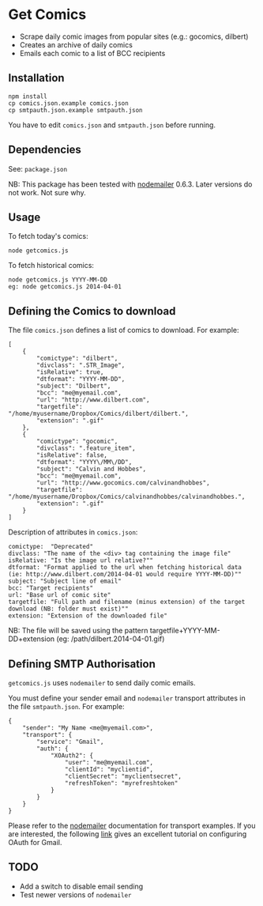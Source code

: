 # Get Comics

*	Scrape daily comic images from popular sites (e.g.: gocomics, dilbert)
*	Creates an archive of daily comics
*	Emails each comic to a list of BCC recipients

## Installation

    npm install
    cp comics.json.example comics.json
    cp smtpauth.json.example smtpauth.json

You have to edit `comics.json` and `smtpauth.json` before running.

## Dependencies

See: `package.json`

NB: This package has been tested with [nodemailer][nodemailer] 0.6.3. Later versions do not work. Not sure why.

## Usage

To fetch today's comics:

    node getcomics.js

To fetch historical comics:

    node getcomics.js YYYY-MM-DD
    eg: node getcomics.js 2014-04-01

## Defining the Comics to download

The file `comics.json` defines a list of comics to download. For example:

    [
        {
            "comictype": "dilbert",
            "divclass": ".STR_Image",
            "isRelative": true,
            "dtformat": "YYYY-MM-DD",
            "subject": "Dilbert",
            "bcc": "me@myemail.com",
            "url": "http://www.dilbert.com",
            "targetfile": "/home/myusername/Dropbox/Comics/dilbert/dilbert.",
            "extension": ".gif"
        },
        {
            "comictype": "gocomic",
            "divclass": ".feature_item",
            "isRelative": false,
            "dtformat": "YYYY\/MM\/DD",
            "subject": "Calvin and Hobbes",
            "bcc": "me@myemail.com",
            "url": "http://www.gocomics.com/calvinandhobbes",
            "targetfile": "/home/myusername/Dropbox/Comics/calvinandhobbes/calvinandhobbes.",
            "extension": ".gif"
        }
    ]

Description of attributes in `comics.json`:

    comictype:  "Deprecated"
    divclass: "The name of the <div> tag containing the image file"
    isRelative: "Is the image url relative?""
    dtformat: "Format applied to the url when fetching historical data (ie: http://www.dilbert.com/2014-04-01 would require YYYY-MM-DD)""
    subject: "Subject line of email"
    bcc: "Target recipients"
    url: "Base url of comic site"
    targetfile: "Full path and filename (minus extension) of the target download (NB: folder must exist)""
    extension: "Extension of the downloaded file"

NB: The file will be saved using the pattern targetfile+YYYY-MM-DD+extension (eg: /path/dilbert.2014-04-01.gif)

## Defining SMTP Authorisation

`getcomics.js` uses `nodemailer` to send daily comic emails.

You must define your sender email and `nodemailer` transport attributes in the file `smtpauth.json`. For example:

    {
        "sender": "My Name <me@myemail.com>",
        "transport": {
            "service": "Gmail",
            "auth": {
                "XOAuth2": {
                    "user": "me@myemail.com",
                    "clientId": "myclientid",
                    "clientSecret": "myclientsecret",
                    "refreshToken": "myrefreshtoken"
                }
            }
        }
    }

Please refer to the [nodemailer][nodemailer] documentation for transport examples. If you are interested, the following [link][oauth] gives an excellent tutorial on configuring OAuth for Gmail.

## TODO

*   Add a switch to disable email sending
*   Test newer versions of `nodemailer`

[nodemailer]: https://github.com/andris9/Nodemailer
[oauth]: http://masashi-k.blogspot.co.uk/2013/06/sending-mail-with-gmail-using-xoauth2.html
